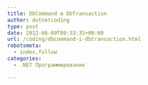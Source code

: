 ```yaml
---
title: DbCommand и DbTransaction
author: dotnetcoding
type: post
date: 2012-06-09T09:33:35+00:00
url: /coding/dbcommand-i-dbtransaction.html
robotsmeta:
  - index,follow
categories:
  - .NET Программирование

---
```

